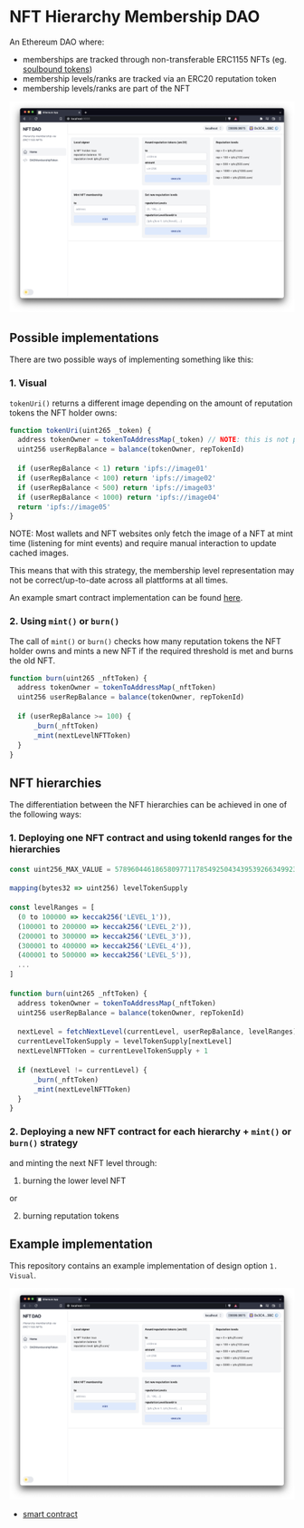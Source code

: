 # NFT Hierarchy Membership DAO

An Ethereum DAO where:
* memberships are tracked through non-transferable ERC1155 NFTs (eg. [soulbound tokens](https://vitalik.ca/general/2022/01/26/soulbound.html))
* membership levels/ranks are tracked via an ERC20 reputation token
* membership levels/ranks are part of the NFT

![nft_hierarchy_membership dao_screenshot_01](./packages/react-app/public/nft_hierarchy_membership_dao_screenshot_01.png?raw=true 'Minimal_DAO_01')

## Possible implementations

There are two possible ways of implementing something like this:

### 1. Visual

`tokenUri()` returns a different image depending on the amount of reputation tokens the NFT holder owns:

```javascript
function tokenUri(uint265 _token) {
  address tokenOwner = tokenToAddressMap(_token) // NOTE: this is not part of the erc1155 standard -> needs to be implemented
  uint256 userRepBalance = balance(tokenOwner, repTokenId)

  if (userRepBalance < 1) return 'ipfs://image01'
  if (userRepBalance < 100) return 'ipfs://image02'
  if (userRepBalance < 500) return 'ipfs://image03'
  if (userRepBalance < 1000) return 'ipfs://image04'
  return 'ipfs://image05'
}
```

NOTE: Most wallets and NFT websites only fetch the image of a NFT at mint time (listening for mint events) and require manual interaction to update cached images.

This means that with this strategy, the membership level representation may not be correct/up-to-date across all plattforms at all times.

An example smart contract implementation can be found [here](./packages/hardhat/contracts/DAOMembershipToken.sol).

### 2. Using `mint()` or `burn()`

The call of `mint()` or `burn()` checks how many reputation tokens the NFT holder owns and mints a new NFT if the required threshold is met and burns the old NFT.

```javascript
function burn(uint265 _nftToken) {
  address tokenOwner = tokenToAddressMap(_nftToken)
  uint256 userRepBalance = balance(tokenOwner, repTokenId)

  if (userRepBalance >= 100) {
      _burn(_nftToken)
      _mint(nextLevelNFTToken)
  }
}
```

## NFT hierarchies

The differentiation between the NFT hierarchies can be achieved in one of the following ways:

### 1. Deploying one NFT contract and using tokenId ranges for the hierarchies

```javascript
const uint256_MAX_VALUE = 57896044618658097711785492504343953926634992332820282019728792003956564819967

mapping(bytes32 => uint256) levelTokenSupply

const levelRanges = [
  (0 to 100000 => keccak256('LEVEL_1')),
  (100001 to 200000 => keccak256('LEVEL_2')),
  (200001 to 300000 => keccak256('LEVEL_3')),
  (300001 to 400000 => keccak256('LEVEL_4')),
  (400001 to 500000 => keccak256('LEVEL_5')),
  ...
]

function burn(uint265 _nftToken) {
  address tokenOwner = tokenToAddressMap(_nftToken)
  uint256 userRepBalance = balance(tokenOwner, repTokenId)

  nextLevel = fetchNextLevel(currentLevel, userRepBalance, levelRanges)
  currentLevelTokenSupply = levelTokenSupply[nextLevel]
  nextLevelNFTToken = currentLevelTokenSupply + 1

  if (nextLevel != currentLevel) {
      _burn(_nftToken)
      _mint(nextLevelNFTToken)
  }
}
```

### 2. Deploying a new NFT contract for each hierarchy + `mint()` or `burn()` strategy

and minting the next NFT level through:
  1. burning the lower level NFT

  or

  2. burning reputation tokens

## Example implementation

This repository contains an example implementation of design option `1. Visual`.

![nft_hierarchy_membership dao_screenshot_01](./packages/react-app/public/nft_hierarchy_membership_dao_screenshot_01.png?raw=true 'Minimal_DAO_01')

* [smart contract](./packages/hardhat/contracts/DAOMembershipToken.sol)
